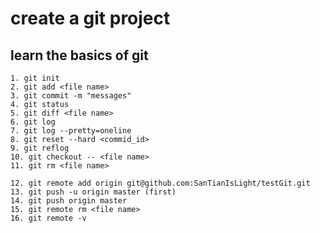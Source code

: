 

# **create a git project**

## learn the basics of git 

	1. git init 
	2. git add <file name>
	3. git commit -m "messages"
	4. git status
	5. git diff <file name>
	6. git log
	7. git log --pretty=oneline
	8. git reset --hard <commid_id>
	9. git reflog
	10. git checkout -- <file name>
	11. git rm <file name>
	
	12. git remote add origin git@github.com:SanTianIsLight/testGit.git
	13. git push -u origin master (first)
	14. git push origin master 
	15. git remote rm <file name>
	16. git remote -v














